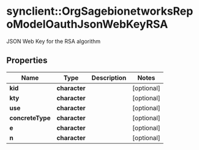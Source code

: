 # synclient::OrgSagebionetworksRepoModelOauthJsonWebKeyRSA

JSON Web Key for the RSA algorithm

## Properties
Name | Type | Description | Notes
------------ | ------------- | ------------- | -------------
**kid** | **character** |  | [optional] 
**kty** | **character** |  | [optional] 
**use** | **character** |  | [optional] 
**concreteType** | **character** |  | [optional] 
**e** | **character** |  | [optional] 
**n** | **character** |  | [optional] 


